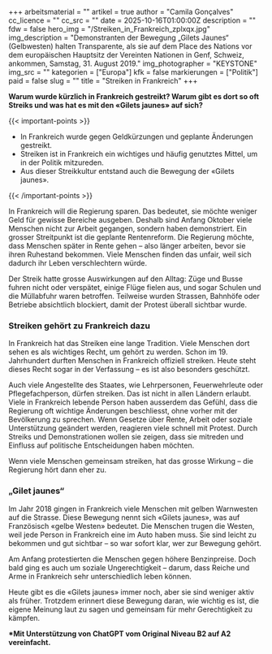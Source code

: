 +++
arbeitsmaterial = ""
artikel = true
author = "Camila Gonçalves"
cc_licence = ""
cc_src = ""
date = 2025-10-16T01:00:00Z
description = ""
fdw = false
hero_img = "/Streiken_in_Frankreich_zplxqx.jpg"
img_description = "Demonstranten der Bewegung „Gilets Jaunes“ (Gelbwesten) halten Transparente, als sie auf dem Place des Nations vor dem europäischen Hauptsitz der Vereinten Nationen in Genf, Schweiz, ankommen, Samstag, 31. August 2019."
img_photographer = "KEYSTONE"
img_src = ""
kategorien = ["Europa"]
kfk = false
markierungen = ["Politik"]
paid = false
slug = ""
title = "Streiken in Frankreich"
+++

**Warum wurde kürzlich in Frankreich gestreikt? Warum gibt es dort so oft Streiks und was hat es mit den «Gilets jaunes» auf sich?**

{{< important-points >}}

<ul>

<li>In Frankreich wurde gegen Geldkürzungen und geplante Änderungen gestreikt.
</li>

<li>Streiken ist in Frankreich ein wichtiges und häufig genutztes Mittel, um in der Politik mitzureden.
</li>

<li>Aus dieser Streikkultur entstand auch die Bewegung der «Gilets jaunes».
</li>

</ul>

{{< /important-points >}}

In Frankreich will die Regierung sparen. Das bedeutet, sie möchte weniger Geld für gewisse Bereiche ausgeben. Deshalb sind Anfang Oktober viele Menschen nicht zur Arbeit gegangen, sondern haben demonstriert. Ein grosser Streitpunkt ist die geplante Rentenreform. Die Regierung möchte, dass Menschen später in Rente gehen – also länger arbeiten, bevor sie ihren Ruhestand bekommen. Viele Menschen finden das unfair, weil sich dadurch ihr Leben verschlechtern würde.

Der Streik hatte grosse Auswirkungen auf den Alltag: Züge und Busse fuhren nicht oder verspätet, einige Flüge fielen aus, und sogar Schulen und die Müllabfuhr waren betroffen. Teilweise wurden Strassen, Bahnhöfe oder Betriebe absichtlich blockiert, damit der Protest überall sichtbar wurde.
 
### Streiken gehört zu Frankreich dazu

In Frankreich hat das Streiken eine lange Tradition. Viele Menschen dort sehen es als wichtiges Recht, um gehört zu werden. Schon im 19. Jahrhundert durften Menschen in Frankreich offiziell streiken. Heute steht dieses Recht sogar in der Verfassung – es ist also besonders geschützt.

Auch viele Angestellte des Staates, wie Lehrpersonen, Feuerwehrleute oder Pflegefachperson, dürfen streiken. Das ist nicht in allen Ländern erlaubt. Viele in Frankreich lebende Person haben ausserdem das Gefühl, dass die Regierung oft wichtige Änderungen beschliesst, ohne vorher mit der Bevölkerung zu sprechen. Wenn Gesetze über Rente, Arbeit oder soziale Unterstützung geändert werden, reagieren viele schnell mit Protest. Durch Streiks und Demonstrationen wollen sie zeigen, dass sie mitreden und Einfluss auf politische Entscheidungen haben möchten.

Wenn viele Menschen gemeinsam streiken, hat das grosse Wirkung – die Regierung hört dann eher zu.

### „Gilet jaunes“

Im Jahr 2018 gingen in Frankreich viele Menschen mit gelben Warnwesten auf die Strasse. Diese Bewegung nennt sich «Gilets jaunes», was auf Französisch «gelbe Westen» bedeutet. Die Menschen trugen die Westen, weil jede Person in Frankreich eine im Auto haben muss. Sie sind leicht zu bekommen und gut sichtbar – so war sofort klar, wer zur Bewegung gehört.

Am Anfang protestierten die Menschen gegen höhere Benzinpreise. Doch bald ging es auch um soziale Ungerechtigkeit – darum, dass Reiche und Arme in Frankreich sehr unterschiedlich leben können.

Heute gibt es die «Gilets jaunes» immer noch, aber sie sind weniger aktiv als früher. Trotzdem erinnert diese Bewegung daran, wie wichtig es ist, die eigene Meinung laut zu sagen und gemeinsam für mehr Gerechtigkeit zu kämpfen.

**\*Mit Unterstützung von ChatGPT vom Original Niveau B2 auf A2 vereinfacht.**